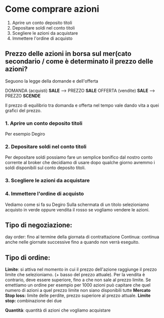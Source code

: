 # Come comprare azioni

1. Aprire un conto deposito titoli
2. Depositare soldi nel conto titoli
3. Scegliere le azioni da acquistare
4. Immettere l'ordine di acquisto



## Prezzo delle azioni in borsa sul mer(cato secondario / come è determinato il prezzo delle azioni?

Seguono la legge della domande e dell'offerta

DOMANDA (acquisti) **SALE** --> PREZZO **SALE**
OFFERTA (vendite) **SALE** --> PREZZO **SCENDE**


Il prezzo di equilibrio tra domanda e offerta nel tempo vale dando vita a quei grafici del prezzo. 


### 1. Aprire un conto deposito titoli
Per esempio Degiro

### 2. Depositare soldi nel conto titoli
Per depositare soldi possiamo fare un semplice bonifico dal nostro conto corrente al broker che decidiamo di usare dopo qualche giorno avremmo i soldi disponibili sul conto deposito titoli. 

### 3. Scegliere le azioni da acquistare

### 4. Immettere l'ordine di acquisto
Vediamo come si fa su Degiro
Sulla schermata di un titolo selezioniamo acquisto in verde oppure vendita il rosso se vogliamo vendere le azioni. 

## Tipo di negoziazione: 
day order: fino al termine della giornata di contrattazione
Continua: continua anche nelle giornate successive fino a quando non verrà eseguito. 

## Tipo di ordine:
**Limite**: si attiva nel momento in cui il prezzo dell'azione raggiunge il prezzo limite che selezioniamo. (+ basso del prezzo attuale). Per la vendita è contrario, deve essere superiore, fino a che non sale al prezzo limite. 
	Se emettiamo un ordine per esempio per 1000 azioni può capitare che quel numero di azioni a quel prezzo limite non siano disponibili tutte
**Mercato**
**Stop loss:** limite delle perdite, prezzo superiore al prezzo attuale.
**Limite stop:** combinazione dei due

**Quantità**: quantità di azioni che vogliamo acquistare